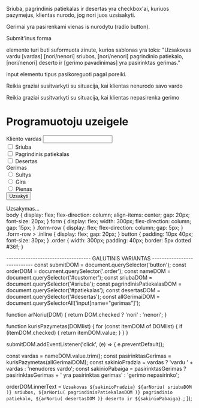 Sriuba, pagrindinis patiekalas ir desertas yra checkbox'ai, kuriuos pazymejus, klientas nurodo, jog nori juos uzsisakyti.

Gerimai yra pasirenkami vienas is nurodytu (radio button).

Submit'inus forma <div class="order"> elemente turi buti suformuota zinute, kurios sablonas yra toks: "Uzsakovas vardu [vardas] [nori/nenori] sriubos, [nori/nenori] pagrindinio patiekalo, [nori/nenori] deserto ir [gerimo pavadinimas] yra pasirinktas gerimas."

input elementu tipus pasikoreguoti pagal poreiki.

Reikia graziai susitvarkyti su situacija, kai klientas nenurodo savo vardo

Reikia graziai susitvarkyti su situacija, kai klientas nepasirenka gerimo

<h1>Programuotoju uzeigele</h1>
<form>
  <div class="form-row">
    <label for="customer">Kliento vardas</label>
    <input id="customer" type="text" />
  </div>
  <div class="form-row">
    <div class="inline">
      <input id="sriuba" type="checkbox" />
      <label for="sriuba">Sriuba</label>
    </div>
  </div>
  <div class="form-row">
    <div class="inline">
      <input id="patiekalas" type="checkbox" />
      <label for="patiekalas">Pagrindinis patiekalas</label>
    </div>
  </div>
  <div class="form-row">
    <div class="inline">
      <input id="desertas" type="checkbox" />
      <label for="desertas">Desertas</label>
    </div>
  </div>
  <div class="form-row">
    <label>Gerimas</label>
    <div class="inline">
      <input id="sultys" type="radio" name="gerimas" value="sultys" />
      <label for="sultys">Sultys</label>
    </div>
    <div class="inline">
      <input id="gira" type="radio" name="gerimas" value="gira" />
      <label for="gira">Gira</label>
    </div>
    <div class="inline">
      <input id="pienas" type="radio" name="gerimas" value="pienas" />
      <label for="pienas">Pienas</label>
    </div>
  </div>
  <div class="form-row">
    <button type="submit">Uzsakyti</button>
  </div>
</form>
<div class="order">Uzsakymas...</div>
body {
  display: flex;
  flex-direction: column;
  align-items: center;
  gap: 20px;
  font-size: 20px;
}
form {
  display: flex;
  width: 300px;
  flex-direction: column;
  gap: 15px;
}
.form-row {
  display: flex;
  flex-direction: column;
  gap: 5px;
}
.form-row > .inline {
  display: flex;
  gap: 20px;
}
button {
  padding: 10px 40px;
  font-size: 30px;
}
.order {
  width: 300px;
  padding: 40px;
  border: 5px dotted #36f;
}

----------------------------------- GALUTINIS VARIANTAS ----------------------------
const submitDOM = document.querySelector('button');
const orderDOM = document.querySelector('.order');
const nameDOM = document.querySelector('#customer');
const sriubaDOM = document.querySelector('#sriuba');
const pagrindinisPatiekalasDOM = document.querySelector('#patiekalas');
const desertasDOM = document.querySelector('#desertas');
const allGerimaiDOM = document.querySelectorAll('input[name="gerimas"]');

function arNoriu(DOM) {
return DOM.checked ? 'nori' : 'nenori';
}

function kurisPazymetas(DOMlist) {
for (const itemDOM of DOMlist) {
if (itemDOM.checked) {
return itemDOM.value;
}
}
}

submitDOM.addEventListener('click', (e) => {
e.preventDefault();

const vardas = nameDOM.value.trim();
const pasirinktasGerimas = kurisPazymetas(allGerimaiDOM);
const sakinioPradzia = vardas ? 'vardu ' + vardas : 'nenudores vardo';
const sakinioPabaiga = pasirinktasGerimas
? pasirinktasGerimas + ' yra pasirinktas gerimas'
: 'gerimo nepasirinko';

orderDOM.innerText = `Uzsakovas ${sakinioPradzia} ${arNoriu( sriubaDOM )} sriubos, ${arNoriu( pagrindinisPatiekalasDOM )} pagrindinio patiekalo, ${arNoriu( desertasDOM )} deserto ir ${sakinioPabaiga}.`;
});
